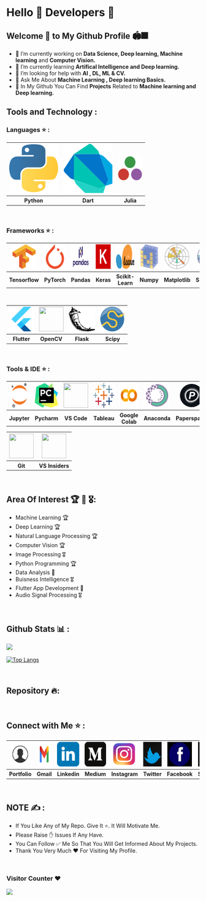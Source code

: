 # Hello 👋 Developers 🧠

## Welcome 🤝 to My Github Profile 🏟🎆
- 🔭 I’m currently working on <b>Data Science, Deep learning, Machine learning</b> and <b>Computer Vision.</b>
- 🌱 I’m currently learning <b>Artifical Intelligence and Deep learning.</b>
- 🤔 I’m looking for help with <b>AI , DL, ML & CV.</b>
- 💬 Ask Me About <b>Machine Learning , Deep learning Basics.</b>
- 🌟 In My Github You Can Find <b>Projects</b> Related to <b>Machine learning and Deep learning.</b><br>

## Tools and Technology :

### Languages ⭐ :
<table>
  <tr>
    <th><a href="https://www.python.org/"><img src="python-icon.svg"></a></th>
    <th><a href="https://dart.dev/" ><img src="dart.svg"></a></th>
     <th><a href="https://docs.julialang.org/en/v1/"><img src="julia-language-icon.svg" height="64" width="64"></a></th>
  </tr>
  <tr>
    <th>Python</th>
    <th>Dart</th> 
    <th>Julia</th> 
  </tr>
</table><br>

### Frameworks ⭐ :
<table>
  <tr>
    <th><a href="https://www.tensorflow.org/" target="_blank"><img src="tensorflow-icon.svg" height="64" width="64"></a></th>
    <th><a href="https://pytorch.org/tutorials/" target="_blank"><img src="pytorch-icon.svg" height="64" width="64"></a></th> 
    <th><a href="https://pandas.pydata.org/" target="_blank"><img src="pandas2.png" height="64" width="68"></a></th>
    <th><a href="https://keras.io/" target="_blank"><img src="keras.svg" height="64" width="64"></a></th>
    <th><a href="https://scikit-learn.org/" target="_blank"><img src="scikit-learn2.svg" height="64" width="64"></a></th>
    <th><a href="https://numpy.org/" target="_blank"><img src="numpy-icon.svg" height="64" width="64"></a></th>
    <th><a href="https://matplotlib.org/" target="_blank"><img src="Matplotlib_icon.svg" height="64" width="64"></a></th>
     <th><a href="https://seaborn.pydata.org/" target="_blank"><img src="seaborn2.svg" height="64" width="64"></a></th>
  </tr>
  <tr>
    <th>Tensorflow</th>
    <th>PyTorch</th>
    <th>Pandas</th>
    <th>Keras</th>
    <th>Scikit-Learn</th>
    <th>Numpy</th>
    <th>Matplotlib</th>
    <th>Seaborn</th>
  </tr>
  </table><br>
  <table>
  <tr>
    <th><a href="https://flutter.dev/" target="_blank"><img src="flutter.svg" height="64" width="64"></a></th>
    <th><a href="https://docs.opencv.org/master/"><img src="https://opencv.org/wp-content/uploads/2020/07/OpenCV_logo_no_text_.png" height="64" width="64"></a></th>
    <th><a href="https://flask.palletsprojects.com/en/2.0.x/" target="_blank"><img src="flask.png" height="64" width="68"></a></th>
    <th><a href="https://www.scipy.org/docs.html" target="_blank"><img src="scipy.png" height="64" width="64"></a></th>
  </tr>
  <tr>
    <th>Flutter</th>
    <th>OpenCV</th>
    <th>Flask</th>
    <th>Scipy</th>
  </tr>
</table><br>

### Tools & IDE ⭐ :
<table>
  <tr>
    <th><a href="https://jupyter.org/" target="_blank"><img src="jupyter-icon.svg" height="64" width="64"></a></th>
    <th><a href="https://www.jetbrains.com/pycharm/" target="_blank"><img src="pycharm.svg" height="64" width="64"></a></th> 
    <th><a href="https://code.visualstudio.com/download" target="_blank"><img src="https://user-images.githubusercontent.com/674621/71187801-14e60a80-2280-11ea-94c9-e56576f76baf.png" height="64" width="64"></a></th>
    <th><a href="https://www.tableau.com/" target="_blank"><img src="tableau.svg" height="64" width="64"></a></th>
    <th><a href="https://colab.research.google.com/" target="_blank"><img src="google-colab.png" height="64" width="64"></a></th>
    <th><a href="https://www.anaconda.com/" target="_blank"><img src="anaconda.png" height="64" width="64"></a></th>
    <th><a href="https://www.paperspace.com/" target="_blank"><img src="paperspace2.jpg" height="64" width="64"></a></th>
  </tr>
  <tr>
    <th>Jupyter</th>
    <th>Pycharm</th>
    <th>VS Code</th>
    <th>Tableau</th>
    <th>Google Colab</th>
    <th>Anaconda</th>
    <th>Paperspace</th>
    
  </tr>
</table>
<table>
  <tr>
    <th><a href="https://git-scm.com/doc" target="_blank"><img src="https://git-scm.com/images/logos/downloads/Git-Icon-1788C.png" height="64" width="64"></a></th>
    <th><a href="https://code.visualstudio.com/insiders/" target="_blank"><img src="https://upload.wikimedia.org/wikipedia/commons/thumb/4/4b/Visual_Studio_Code_Insiders_1.36_icon.svg/1200px-Visual_Studio_Code_Insiders_1.36_icon.svg.png" height="64" width="64"></a></th>
  </tr>
  <tr>
    <th>Git</th>
    <th>VS Insiders</th>
  </tr>
</table>
<br>

## Area Of Interest 🏆 🏅 🎖: 

- Machine Learning 🏆
- Deep Learning 🏆
- Natural Language Processing 🏆
- Computer Vision 🏆
- Image Processing 🎖
- Python Programming 🏆
- Data Analysis 🏅
- Buisness Intelligence 🎖
- Flutter App Development 🏅
- Audio Signal Processing 🎖

<br>

## Github Stats 📊 :
<img src="https://github-readme-stats.vercel.app/api?username=kadamdvishal&&show_icons=true&title_color=dbf6e9&icon_color=c31432&text_color=64dfdf&bg_color=240b36">

[![Top Langs](https://github-readme-stats.vercel.app/api/top-langs/?username=kadamdvishal&layout=compact&title_color=eac8af&icon_color=9f5f80&text_color=feffde&bg_color=132743)](https://github.com/anuraghazra/github-readme-stats)

<br>

## Repository 🔥:
<!--<div>
<a href="https://github.com/manthan89-py/plant-disease-detection">
  <img align="center" src="https://github-readme-stats.vercel.app/api/pin/?username=kadamdvishal&repo=plant-disease-detection&title_color=f0c38e&icon_color=f88f01&text_color=fff3e6&bg_color=000000" />
</a>
&nbsp &nbsp
<a href="https://github.com/manthan89-py/InfyTq-Coding-Questions">
  <img align="center" src="https://github-readme-stats.vercel.app/api/pin/?username=kadamdvishal&repo=InfyTq-Coding-Questions&title_color=f0c38e&icon_color=f88f01&text_color=fff3e6&bg_color=000000" />
</a>
</div>

<div>
<br>
<a href="https://github.com/manthan89-py/Image-Creation-Using-GANs">
  <img align="center" src="https://github-readme-stats.vercel.app/api/pin/?username=kadamdvishal&repo=Image-Creation-Using-GANs&title_color=f0c38e&icon_color=f88f01&text_color=fff3e6&bg_color=000000" />
</a>
&nbsp &nbsp
<a href="https://github.com/manthan89-py/OpenCV-Python-Tutorials">
  <img align="center" src="https://github-readme-stats.vercel.app/api/pin/?username=kadamdvishal&repo=OpenCV-Python-Tutorials&title_color=f0c38e&icon_color=f88f01&text_color=fff3e6&bg_color=000000" />
</a>
<br> 
</div>

<div>
 <br>
<a href="https://github.com/manthan89-py/Fake_News_detection">
  <img align="center" src="https://github-readme-stats.vercel.app/api/pin/?username=kadamdvishal&repo=Fake_News_detection&title_color=f0c38e&icon_color=f88f01&text_color=fff3e6&bg_color=000000" />
</a>
&nbsp &nbsp
<a href="https://github.com/manthan89-py/Heart-Disease-Prediction">
  <img align="center" src="https://github-readme-stats.vercel.app/api/pin/?username=kadamdvishal&repo=Heart-Disease-Prediction&title_color=f0c38e&icon_color=f88f01&text_color=fff3e6&bg_color=000000" />
</a>
<br> -->
</div><br>


## Connect with Me ⭐ :
<table>
  <tr>
    <th><a href="https://kadamdvishal.wixsite.com/portfolio" target="_blank"><img src="profile.jfif"  height="64" width="64"></a></th>
    <th><a href="mailto: kadam.d.vishal@gmail.com" target="_blank"><img src="Gmail-Logo..svg"  height="64" width="64"></a></th>
    <th><a href="https://www.linkedin.com/in/kadamvishal/" target="_blank"><img src="linkedin-tile.svg"  height="64" width="64"></a></th>
    <th><a href="https://medium.com/@kadam.d.vishal/" target="_blank"><img src="medium.svg"  height="64" width="64"></a></th>
    <th><a href="https://www.instagram.com/vishalkadam04/" target="_blank"><img src="instagram.png"  height="64" width="64"></a></th>
    <th><a href="https://twitter.com/Vishalkadam05" target="_blank"><img src="twitter.png"  height="64" width="64"></a></th>
    <th><a href="https://www.facebook.com/kadamdvishal" target="_blank"><img src="facbook1.jfif"  height="64" width="64"></a></th>
    <th><!--<a href="kadam.d.vishal" target="_blank">--><img src="skype.png"  height="64" width="64"></a></th>
  </tr>
  <tr>
    <th>Portfolio</th>
    <th>Gmail</th>
    <th>Linkedin</th> 
    <th>Medium</th>
    <th>Instagram</th>
    <th>Twitter</th>
     <th>Facebook</th>
     <th>Skype</th>
  </tr>
</table><br>


## NOTE ✍️ :
- If You Like Any of My Repo. Give It ⭐. It Will Motivate Me. <br>
- Please Raise ✋ Issues If Any Have. <br>
- You Can Follow ✅ Me So That You Will Get Informed About My Projects. <br>
- Thank You Very Much ❤️ For Visiting My Profile.

<br>

### Visitor Counter ❤️
<p align="left"> 
  <img src="https://profile-counter.glitch.me/kadamdvishal/count.svg" />
</p>


